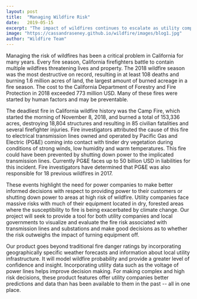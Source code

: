 ```yaml
---
layout: post
title:  "Managing Wildfire Risk"
date:   2019-05-15
excerpt: "The impact of wildfires continues to escalate as utility companies struggle to manage risk."
image: "https://cassandraseney.github.io/wildfire/images/blog1.jpg"
author: "Wildfire Team"
---
```


Managing the risk of wildfires has been a critical problem in California for many years. Every fire season, California firefighters battle to contain multiple wildfires threatening lives and property. The 2018 wildfire season was the most destructive on record, resulting in at least 108 deaths and burning 1.6 million acres of land, the largest amount of burned acreage in a fire season. The cost to the California Department of Forestry and Fire Protection in 2018 exceeded 773 million USD. Many of these fires were started by human factors and may be preventable. 

The deadliest fire in California wildfire history was the Camp Fire, which started the morning of November 8, 2018, and burned a total of 153,336 acres, destroying 18,804 structures and resulting in 85 civilian fatalities and several firefighter injuries. Fire investigators attributed the cause of this fire to electrical transmission lines owned and operated by Pacific Gas and Electric (PG&E) coming into contact with tinder dry vegetation during conditions of strong winds, low humidity and warm temperatures. This fire could have been prevented by shutting down power to the implicated transmission lines. Currently PG&E faces up to 50 billion USD in liabilities for this incident. Fire investigators have determined that PG&E was also responsible for 18 previous wildfires in 2017. 

These events highlight the need for power companies to make better informed decisions with respect to providing power to their customers or shutting down power to areas at high risk of wildfire. Utility companies face massive risks with much of their equipment located in dry, forested areas where the susceptibility to fire is being exacerbated by climate change. Our project will seek to provide a tool for both utility companies and local governments to visualize and evaluate the fire risk associated with transmission lines and substations and make good decisions as to whether the risk outweighs the impact of turning equipment off.

Our product goes beyond traditional fire danger ratings by incorporating geographically specific weather forecasts and information about local utility infrastructure. It will model wildfire probability and provide a greater level of confidence and insight. Incorporating utility data such as the voltage of power lines helps improve decision making.  For making complex and high risk decisions, these product features offer utility companies better predictions and data than has been available to them in the past -- all in one place.
